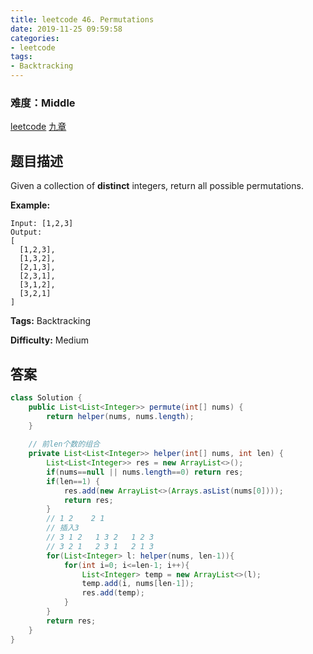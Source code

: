 ```yaml
---
title: leetcode 46. Permutations
date: 2019-11-25 09:59:58
categories:
- leetcode
tags:
- Backtracking
---
```

### 难度：Middle

<a href="https://leetcode.com/problems/permutations/">leetcode</a>
<a href="https://www.jiuzhang.com/solution/permutations/">九章</a>
## 题目描述
Given a collection of **distinct** integers, return all possible permutations.

**Example:**
        
    Input: [1,2,3]
    Output:
    [
      [1,2,3],
      [1,3,2],
      [2,1,3],
      [2,3,1],
      [3,1,2],
      [3,2,1]
    ]
    


**Tags:** Backtracking

**Difficulty:** Medium
## 答案
<!--more-->
```java
class Solution {
    public List<List<Integer>> permute(int[] nums) {
        return helper(nums, nums.length);
    }
    
    // 前len个数的组合
    private List<List<Integer>> helper(int[] nums, int len) {
        List<List<Integer>> res = new ArrayList<>();
        if(nums==null || nums.length==0) return res;
        if(len==1) {
            res.add(new ArrayList<>(Arrays.asList(nums[0])));
            return res;
        }
        // 1 2    2 1
        // 插入3
        // 3 1 2   1 3 2   1 2 3
        // 3 2 1   2 3 1   2 1 3 
        for(List<Integer> l: helper(nums, len-1)){
            for(int i=0; i<=len-1; i++){
                List<Integer> temp = new ArrayList<>(l);
                temp.add(i, nums[len-1]);
                res.add(temp);
            }
        }
        return res;        
    }
}
```

